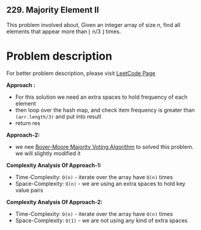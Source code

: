 ## 229. Majority Element II

This problem involved about, Given an integer array of size n, find all elements that appear more than ⌊ n/3 ⌋ times.

# Problem description

For better problem description, please visit [LeetCode Page](https://leetcode.com/problems/majority-element-ii/description/)

**Approach :**<br/>

-   For this solution we need an extra spaces to hold frequency of each element
-   then loop over the hash map, and check item frequency is greater than `(arr.length/3)` and put into result
-   return res

**Approach-2:**<br/>

-   we nee [Boyer-Moore Majority Voting Algorithm](https://www.geeksforgeeks.org/boyer-moore-majority-voting-algorithm/) to solved this problem. we will slightly modified it

**Complexity Analysis Of Approach-1:**<br/>

-   Time-Complexity: `O(n)` - iterate over the array have `O(n)` times
-   Space-Complexity: `O(n)` - we are using an extra spaces to hold key value pairs

**Complexity Analysis Of Approach-2:**<br/>

-   Time-Complexity: `O(n)` - iterate over the array have `O(n)` times
-   Space-Complexity: `O(1)` - we are not using any kind of extra spaces
